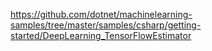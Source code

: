https://github.com/dotnet/machinelearning-samples/tree/master/samples/csharp/getting-started/DeepLearning_TensorFlowEstimator